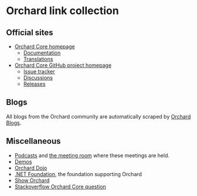 # Orchard link collection



## Official sites

- [Orchard Core homepage](https://www.orchardcore.net/)
	- [Documentation](https://docs.orchardcore.net/en/dev/)
	- [Translations](https://crowdin.com/project/orchard-core)
- [Orchard Core GitHub project homepage ](https://github.com/OrchardCMS/OrchardCore)
	- [Issue tracker](https://github.com/OrchardCMS/OrchardCore/issues)
	- [Discussions](https://github.com/OrchardCMS/OrchardCore/discussions)
	- [Releases](https://github.com/OrchardCMS/OrchardCore/releases)


## Blogs

All blogs from the Orchard community are automatically scraped by [Orchard Blogs](https://orchardblogs.dotnest.com/).


## Miscellaneous

- [Podcasts](https://www.youtube.com/playlist?list=PLuskKJW0FhJfOAN3dL0Y0KBMdG1pKESVn) and [the meeting room](https://orchardcore.net/meeting) where these meetings are held.
- [Demos](https://www.youtube.com/playlist?list=PLuskKJW0FhJcF-YxKIRj4IyGVjJEGEkSZ)
- [Orchard Dojo](http://orcharddojo.net/)
- [.NET Foundation](http://www.dotnetfoundation.org/), the foundation supporting Orchard
- [Show Orchard](http://www.showorchard.com/)
- [Stackoverflow Orchard Core question](https://stackoverflow.com/questions/tagged/orchardcore)